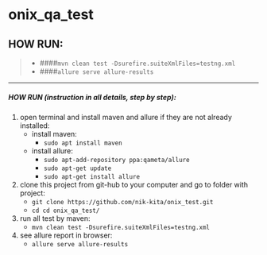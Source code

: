 # onix_qa_test



## HOW RUN:
> * ####`mvn clean test -Dsurefire.suiteXmlFiles=testng.xml`
> * ####`allure serve allure-results`
---
 ##### HOW RUN (instruction in all details, step by step):
1. open terminal and install maven and allure if they are not already installed:
    * install maven:
        * `sudo apt install maven`
    * install allure:
        * `sudo apt-add-repository ppa:qameta/allure`
        * `sudo apt-get update` 
        * `sudo apt-get install allure`
2. clone this project from git-hub to your computer and go to folder with project:
   * `git clone https://github.com/nik-kita/onix_test.git`
   * `cd cd onix_qa_test/`
3. run all test by maven:
   * `mvn clean test -Dsurefire.suiteXmlFiles=testng.xml`
4. see allure report in browser:
   * `allure serve allure-results`